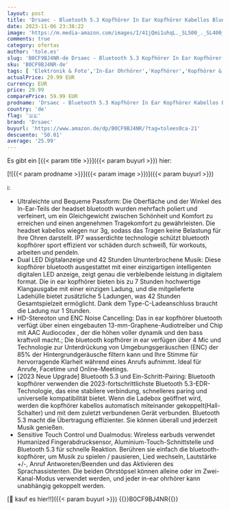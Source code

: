 ```yaml
---
layout: post
title: 'Drsaec - Bluetooth 5.3 Kopfhörer In Ear Kopfhörer Kabellos Bluetooth mit 4 ENC Mic  2023 Neue Kabellose Kopfhörer 42H Deep Bass Wireless Kopfhörer Noise Cancelling Earbuds  IP7 Wasserdicht Ohrhörer LED Anzeige'
date: 2023-11-06 23:38:22
image: 'https://m.media-amazon.com/images/I/41jQmi1uhqL._SL500_._SL400_.jpg'
comments: true
category: ofertas
author: 'tole.es'
slug: 'B0CF9BJ4NR-de Drsaec - Bluetooth 5.3 Kopfhörer In Ear Kopfhörer Kabellos...'
sku: 'B0CF9BJ4NR-de'
tags: [ 'Elektronik & Foto','In-Ear Ohrhörer','Kopfhörer','Kopfhörer & Zubehör','drsaec','🇩🇪', ]
actualPrice: 29.99 EUR
currency: EUR
price: 29.99
comparePrice: 59.99 EUR
prodname: 'Drsaec - Bluetooth 5.3 Kopfhörer In Ear Kopfhörer Kabellos Bluetooth mit 4 ENC Mic  2023 Neue Kabellose Kopfhörer 42H Deep Bass Wireless Kopfhörer Noise Cancelling Earbuds  IP7 Wasserdicht Ohrhörer LED Anzeige'
country: 'de'
flag: '🇩🇪'
brand: 'Drsaec'
buyurl: 'https://www.amazon.de/dp/B0CF9BJ4NR/?tag=tolees0ca-21'
descuento: '50.01'
average: '25.99'
---
```


Es gibt ein [{{< param title >}}]({{< param buyurl >}}) hier:

[![{{< param prodname >}}]({{< param image >}})]({{< param buyurl >}})

ℹ️:

- Ultraleichte und Bequeme Passform: Die Oberfläche und der Winkel des In-Ear-Teils der headset bluetooth wurden mehrfach poliert und verfeinert, um ein Gleichgewicht zwischen Schönheit und Komfort zu erreichen und einen angenehmen Tragekomfort zu gewährleisten. Die headset kabellos wiegen nur 3g, sodass das Tragen keine Belastung für Ihre Ohren darstellt. IP7 wasserdichte technologie schützt bluetooth kopfhörer sport effizient vor schäden durch schweiß, für workouts, arbeiten und pendeln.
- Dual LED Digitalanzeige und 42 Stunden Ununterbrochene Musik: Diese kopfhörer bluetooth ausgestattet mit einer einzigartigen intelligenten digitalen LED anzeige, zeigt genau die verbleibende leistung in digitalem format. Die in ear kopfhörer bieten bis zu 7 Stunden hochwertige Klangausgabe mit einer einzigen Ladung, und die mitgelieferte Ladehülle bietet zusätzliche 5 Ladungen, was 42 Stunden Gesamtspielzeit ermöglicht. Dank dem Type-C-Ladeanschluss braucht die Ladung nur 1 Stunden.
- HD-Stereoton und ENC Noise Cancelling: Das in ear kopfhörer bluetooth verfügt über einen eingebauten 13-mm-Graphene-Audiotreiber und Chip mit AAC Audiocodex , der die höhen voller dynamik und den bass kraftvoll macht.; Die bluetooth kopfhörer in ear verfügen über 4 Mic und Technologie zur Unterdrückung von Umgebungsgeräuschen (ENC) der 85% der Hintergrundgeräusche filtern kann und Ihre Stimme für hervorragende Klarheit während eines Anrufs aufnimmt. Ideal für Anrufe, Facetime und Online-Meetings.
- [2023 Neue Upgrade] Bluetooth 5.3 und Ein-Schritt-Pairing: Bluetooth kopfhörer verwenden die 2023-fortschrittlichste Bluetooth 5.3-EDR-Technologie, das eine stabilere verbindung, schnelleres paring und universelle kompatibilität bietet. Wenn die Ladebox geöffnet wird, werden die kopfhörer kabellos automatisch miteinander gekoppelt(Hall-Schalter) und mit dem zuletzt verbundenen Gerät verbunden. Bluetooth 5.3 macht die Übertragung effizienter. Sie können überall und jederzeit Musik genießen.
- Sensitive Touch Control und Dualmodus: Wireless earbuds verwendet Humanized Fingerabdrucksensor, Aluminium-Touch-Schnittstelle und Bluetooth 5.3 für schnelle Reaktion. Berühren sie einfach die bluetooth-kopfhörer, um Musik zu spielen / pausieren, Lied wechseln, Lautstärke +/-, Anruf Antworeten/Beenden und das Aktivieren des Sprachassistenten. Die beiden Ohrstöpsel können alleine oder im Zwei-Kanal-Modus verwendet werden, und jeder in-ear ohrhörer kann unabhängig gekoppelt werden.

[🛒 kauf es hier!!]({{< param buyurl >}})
{{<world>}}B0CF9BJ4NR{{</world>}}
